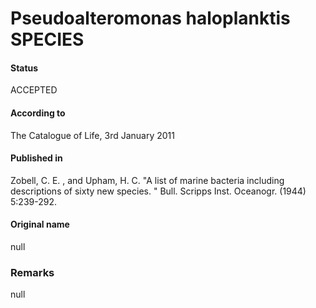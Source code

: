 # Pseudoalteromonas haloplanktis SPECIES

#### Status
ACCEPTED

#### According to
The Catalogue of Life, 3rd January 2011

#### Published in
Zobell, C. E. , and Upham, H. C. "A list of marine bacteria including descriptions of sixty new species. " Bull. Scripps Inst. Oceanogr. (1944) 5:239-292.

#### Original name
null

### Remarks
null